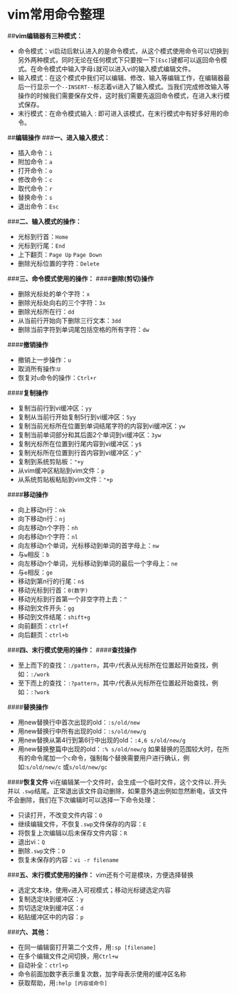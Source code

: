 ﻿# vim常用命令整理
##**vim编辑器有三种模式：**
 - 命令模式：vi启动后默认进入的是命令模式，从这个模式使用命令可以切换到另外两种模式，同时无论在任何模式下只要按一下`[Esc]`键都可以返回命令模式。在命令模式中输入字母`i`就可以进入vi的输入模式编辑文件。
 - 输入模式：在这个模式中我们可以编辑、修改、输入等编辑工作，在编辑器最后一行显示一个`--INSERT--`标志着vi进入了输入模式。当我们完成修改输入等操作的时候我们需要保存文件，这时我们需要先返回命令模式，在进入末行模式保存。
 - 末行模式：在命令模式输入`：`即可进入该模式，在末行模式中有好多好用的命令。
 
##**编辑操作**
###**一、进入输入模式：**
- 插入命令：`i`
- 附加命令：`a`
- 打开命令：`o`
- 修改命令：`c`
- 取代命令：`r`
- 替换命令：`s`
- 退出命令：`Esc`

###**二、输入模式的操作：**
- 光标到行首：`Home`
- 光标到行尾：`End`
- 上下翻页：`Page Up` `Page Down`
- 删除光标位置的字符：`Delete`

###**三、命令模式使用的操作：**
####**删除(剪切)操作**
- 删除光标处的单个字符：`x`
- 删除光标处向右的三个字符：`3x`
- 删除光标所在行：`dd`
- 从当前行开始向下删除三行文本：`3dd`
- 删除当前字符到单词尾包括空格的所有字符：`dw`

####**撤销操作**
- 撤销上一步操作：`u`
- 取消所有操作:`U`
- 恢复对`u`命令的操作：`Ctrl+r`

####**复制操作**
- 复制当前行到vi缓冲区：`yy`
- 复制从当前行开始复制5行到vi缓冲区：`5yy`
- 复制当前光标所在位置到单词结尾字符的内容到vi缓冲区：`yw`
- 复制当前单词部分和其后面2个单词到vi缓冲区：`3yw`
- 复制光标所在位置到行尾内容到vi缓冲区：`y$`
- 复制光标所在位置到行首内容到vi缓冲区：`y^`
- 复制到系统剪贴板：`"+y`
- 从vim缓冲区粘贴到vim文件：`p`
- 从系统剪贴板粘贴到vim文件：`"+p`

####**移动操作**
- 向上移动n行：`nk`
- 向下移动n行：`nj`
- 向左移动n个字符：`nh`
- 向右移动n个字符：`nl`
- 向左移动n个单词，光标移动到单词的首字母上：`nw`
- 与`w`相反：`b`
- 向左移动n个单词，光标移动到单词的最后一个字母上：`ne`
- 与`e`相反：`ge`
- 移动到第n行的行尾：`n$`
- 移动光标到行首：`0(数字)`
- 移动光标到行首第一个非空字符上去：`^`
- 移动到文件开头：`gg`
- 移动到文件结尾：`shift+g`
- 向前翻页：`ctrl+f`
- 向后翻页：`ctrl+b`

###**四、末行模式使用的操作：**
####**查找操作**
- 至上而下的查找：`:/pattern`，其中`/`代表从光标所在位置起开始查找，例如：`:/work`
- 至下而上的查找：`:?pattern`，其中`/`代表从光标所在位置起开始查找，例如：`:?work`

####**替换操作**
- 用new替换行中首次出现的old：`:s/old/new`
- 用new替换行中所有出现的old：`:s/old/new/g`
- 用new替换从第4行到第6行中出现的old：`:4,6 s/old/new/g`
- 用new替换整篇中出现的old：`:% s/old/new/g`
如果替换的范围较大时，在所有的命令尾加一个`c`命令，强制每个替换需要用户进行确认，例如:`s/old/new/c` 或`s/old/new/gc`

####**恢复文件**
vi在编辑某一个文件时，会生成一个临时文件，这个文件以`.`开头并以 `.swp`结尾。正常退出该文件自动删除，如果意外退出例如忽然断电，该文件不会删除，我们在下次编辑时可以选择一下命令处理：
- 只读打开，不改变文件内容：`O`
- 继续编辑文件，不恢复`.swp`文件保存的内容：`E`
- 将恢复上次编辑以后未保存文件内容：`R`
- 退出vi：`Q`
- 删除`.swp`文件：`D`
- 恢复未保存的内容：`vi -r filename`

###**五、末行模式使用的操作：**
vim还有个可是模块，方便选择替换

- 选定文本块，使用`v`进入可视模式；移动光标键选定内容
- 复制选定块到缓冲区：`y`
- 剪切选定块到缓冲区：`d`
- 粘贴缓冲区中的内容：`p`

###**六、其他：**
- 在同一编辑窗打开第二个文件，用`:sp [filename]`
- 在多个编辑文件之间切换，用`Ctrl+w`
- 自动补全：`ctrl+p`
- 命令前面加数字表示重复次数，加字母表示使用的缓冲区名称
- 获取帮助，用`:help [内容或命令]`
